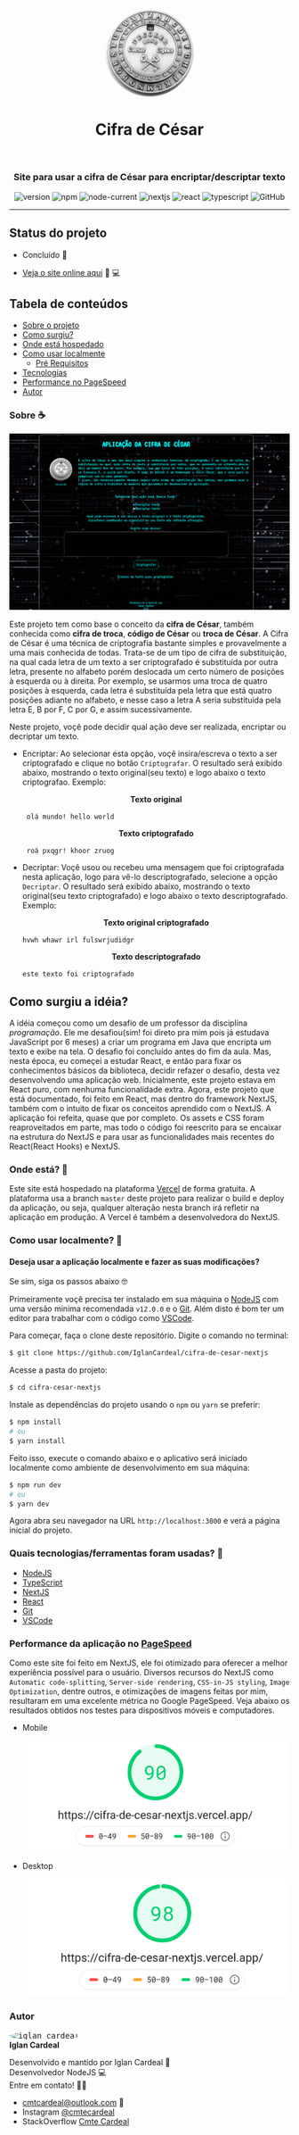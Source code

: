 <div align="center">
  <kbd>
    <img src="./public/img/cesarLogo.webp" height="auto" width="160" alt="medalha de cesar" style="border-radius: 50%"/>
  </kbd>
  
# Cifra de César

<br>

### Site para usar a cifra de César para encriptar/descriptar texto

</div>

<div align="center">

![version](https://img.shields.io/badge/version-1.0.0-green) ![npm](https://img.shields.io/npm/v/npm) ![node-current](https://img.shields.io/badge/nodejs-%3E%3D12.0.0-green) ![nextjs](https://img.shields.io/badge/nextjs-10.0.1-blue) ![react](https://img.shields.io/badge/react-17.0.1-blue) ![typescript](https://img.shields.io/badge/typescript-%3E%3D4.0.5-red) ![GitHub](https://img.shields.io/github/license/IglanCardeal/cifra-de-cesar-nextjs)

</div>

---

## Status do projeto

- Concluído :muscle:

- [Veja o site online aqui](https://cifra-de-cesar-nextjs.vercel.app/) 👀 :computer:

## Tabela de conteúdos

<!--ts-->

- [Sobre o projeto](#sobre)
- [Como surgiu?](#porque)
- [Onde está hospedado](#host)
- [Como usar localmente](#como-usar)
  - [Pré Requisitos](#como-usar)
- [Tecnologias](#tecnologias)
- [Performance no PageSpeed](#pagespeed)
- [Autor](#autor)
<!--te-->

<p id="sobre"></p>

### Sobre :coffee:

![tela-inicial](./public/img/cifra-cesar-home.png)

Este projeto tem como base o conceito da **cifra de César**, também conhecida como **cifra de troca**, **código de César** ou **troca de César**. A Cifra de César é uma técnica de criptografia bastante simples e provavelmente a uma mais conhecida de todas. Trata-se de um tipo de cifra de substituição, na qual cada letra de um texto a ser criptografado é substituída por outra letra, presente no alfabeto porém deslocada um certo número de posições à esquerda ou à direita. Por exemplo, se usarmos uma troca de quatro posições à esquerda, cada letra é substituída pela letra que está quatro posições adiante no alfabeto, e nesse caso a letra A seria substituída pela letra E, B por F, C por G, e assim sucessivamente.

Neste projeto, voçê pode decidir qual ação deve ser realizada, encriptar ou decriptar um texto.

- Encriptar:
  Ao selecionar esta opção, voçê insira/escreva o texto a ser criptografado e clique no botão `Criptografar`. O resultado será exibido abaixo, mostrando o texto original(seu texto) e logo abaixo o texto criptografao.
  Exemplo:
   <p align="center"><b>Texto original</b></p>

  ```none
   olá mundo! hello world
  ```

   <p align="center"><b>Texto criptografado</b></p>

  ```none
   roá pxqgr! khoor zruog
  ```

- Decriptar:
  Voçê usou ou recebeu uma mensagem que foi criptografada nesta aplicação, logo para vê-lo descriptografado, selecione a opção `Decriptar`. O resultado será exibido abaixo, mostrando o texto original(seu texto criptografado) e logo abaixo o texto descriptografado.
  Exemplo:
  <p align="center"><b>Texto original criptografado</b></p>

  ```none
  hvwh whawr irl fulswrjudidgr
  ```

    <p align="center"><b>Texto descriptografado</b></p>

  ```none
  este texto foi criptografado
  ```

<p id="porque"></p>

## Como surgiu a idéia?

A idéia começou como um desafio de um professor da disciplina _programação_. Ele me desafiou(sim! foi direto pra mim pois já estudava JavaScript por 6 meses) a criar um programa em Java que encripta um texto e exibe na tela. O desafio foi concluído antes do fim da aula. Mas, nesta época, eu começei a estudar React, e então para fixar os conhecimentos básicos da biblioteca, decidir refazer o desafio, desta vez desenvolvendo uma aplicação web. Inicialmente, este projeto estava em React puro, com nenhuma funcionalidade extra. Agora, este projeto que está documentado, foi feito em React, mas dentro do framework NextJS, também com o intuito de fixar os conceitos aprendido com o NextJS. A aplicação foi refeita, quase que por completo. Os assets e CSS foram reaproveitados em parte, mas todo o código foi reescrito para se encaixar na estrutura do NextJS e para usar as funcionalidades mais recentes do React(React Hooks) e NextJS.

<p id="host"></p>

### Onde está? :rocket:

Este site está hospedado na plataforma [Vercel](https://vercel.com/) de forma gratuita. A plataforma usa a branch `master` deste projeto para realizar o build e deploy da aplicação, ou seja, qualquer alteração nesta branch irá refletir na aplicação em produção. A Vercel é também a desenvolvedora do NextJS.

<p id="como-usar"></p>

### Como usar localmente? :pushpin:

#### Deseja usar a aplicação localmente e fazer as suas modificações?

Se sim, siga os passos abaixo 🤓

Primeiramente voçê precisa ter instalado em sua máquina o [NodeJS](https://nodejs.org/en/) com uma versão minima recomendada `v12.0.0` e o [Git](https://git-scm.com).
Além disto é bom ter um editor para trabalhar com o código como [VSCode](https://code.visualstudio.com/).

Para começar, faça o clone deste repositório. Digite o comando no terminal:

```bash
$ git clone https://github.com/IglanCardeal/cifra-de-cesar-nextjs
```

Acesse a pasta do projeto:

```bash
$ cd cifra-cesar-nextjs
```

Instale as dependências do projeto usando o `npm` ou `yarn` se preferir:

```bash
$ npm install
# ou
$ yarn install
```

Feito isso, execute o comando abaixo e o aplicativo será iniciado localmente como ambiente de desenvolvimento em sua máquina:

```bash
$ npm run dev
# ou
$ yarn dev
```

Agora abra seu navegador na URL `http://localhost:3000` e verá a página inicial do projeto.

<p id="tecnologias"></p>

### Quais tecnologias/ferramentas foram usadas? :wrench:

- [NodeJS](https://nodejs.org/en/)
- [TypeScript](https://www.typescriptlang.org/)
- [NextJS](https://nextjs.org/)
- [React](https://pt-br.reactjs.org/)
- [Git](https://git-scm.com)
- [VSCode](https://code.visualstudio.com/)

<p id="pagespeed"></p>

### Performance da aplicação no [PageSpeed](https://developers.google.com/speed/pagespeed/insights/?hl=pt-br)

Como este site foi feito em NextJS, ele foi otimizado para oferecer a melhor experiência possível para o usuário. Diversos recursos do NextJS como `Automatic code-splitting`, `Server-side rendering`, `CSS-in-JS styling`, `Image Optimization`, dentre outros, e otimizações de imagens feitas por mim, resultaram em uma excelente métrica no Google PageSpeed. Veja abaixo os resultados obtidos nos testes para dispositivos móveis e computadores.

- Mobile

  ![mobile performance](./public/img/cifra-cesar-ps-mobile.png)

- Desktop

  ![desktop performance](./public/img/cifra-cesar-ps-desktop.png)

<p id="autor"></p>

### Autor

  <kbd>
 <img style="border-radius: 50%;" src="https://avatars1.githubusercontent.com/u/37749943?s=460&u=70f3bf022f3a0f28c332b1aa984510910818ef02&v=4" width="100px;" alt="iglan cardeal"/>
  </kbd>
  </br>
<b>Iglan Cardeal</b>

Desenvolvido e mantido por Iglan Cardeal :hammer: </br>
Desenvolvedor NodeJS 💻 </br>
Entre em contato! 👋🏽

- cmtcardeal@outlook.com :email:
- Instagram [@cmtecardeal](https://www.instagram.com/cmtecardeal/)
- StackOverflow [Cmte Cardeal](https://pt.stackoverflow.com/users/95771/cmte-cardeal?tab=profile)
